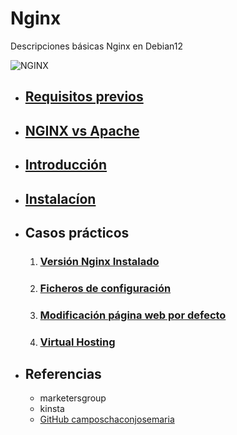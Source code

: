 # Nginx
Descripciones básicas Nginx en Debian12

![NGINX](https://extassisnetwork.com/tutoriales/wp-content/uploads/Comandos-de-Nginx-que-usted-debe-saber.jpg)

* ## [**Requisitos previos**](requisito.md)
* ## [**NGINX vs Apache**](diferencias.md)
* ## [**Introducción**](introduccion.md)
* ## [**Instalacíon**](instalacion.md)
* ## **Casos prácticos**
    1. ### [Versión Nginx Instalado](version.md)
    2. ### [Ficheros de configuración](ficheros_configuracion.md)
    3. ### [Modificación página web por defecto](modificacion.md)
    4. ### [Virtual Hosting](virtual.md)
* ## **Referencias**
    * marketersgroup
    * kinsta
    * [GitHub camposchaconjosemaria](https://github.com/camposchaconjosemaria)

